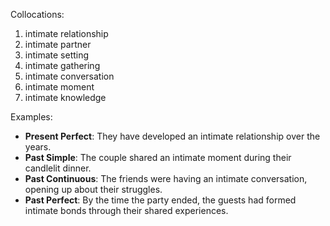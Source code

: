 Collocations:
1. intimate relationship
2. intimate partner
3. intimate setting
4. intimate gathering
5. intimate conversation
6. intimate moment
7. intimate knowledge

Examples:
- **Present Perfect**: They have developed an intimate relationship over the years.
- **Past Simple**: The couple shared an intimate moment during their candlelit dinner.
- **Past Continuous**: The friends were having an intimate conversation, opening up about their struggles.
- **Past Perfect**: By the time the party ended, the guests had formed intimate bonds through their shared experiences.